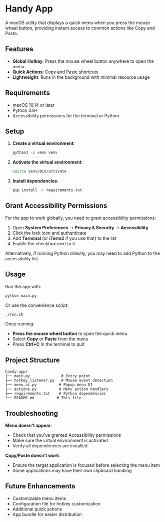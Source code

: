 # Handy App

A macOS utility that displays a quick menu when you press the mouse wheel button, providing instant access to common actions like Copy and Paste.

## Features

- **Global Hotkey**: Press the mouse wheel button anywhere to open the menu
- **Quick Actions**: Copy and Paste shortcuts
- **Lightweight**: Runs in the background with minimal resource usage

## Requirements

- macOS 10.14 or later
- Python 3.8+
- Accessibility permissions for the terminal or Python

## Setup

1. **Create a virtual environment**:
   ```bash
   python3 -m venv venv
   ```

2. **Activate the virtual environment**:
   ```bash
   source venv/bin/activate
   ```

3. **Install dependencies**:
   ```bash
   pip install -r requirements.txt
   ```

## Grant Accessibility Permissions

For the app to work globally, you need to grant accessibility permissions:

1. Open **System Preferences** → **Privacy & Security** → **Accessibility**
2. Click the lock icon and authenticate
3. Add **Terminal** (or **iTerm2** if you use that) to the list
4. Enable the checkbox next to it

Alternatively, if running Python directly, you may need to add Python to the accessibility list.

## Usage

Run the app with:

```bash
python main.py
```

Or use the convenience script:

```bash
./run.sh
```

Once running:
- **Press the mouse wheel button** to open the quick menu
- Select **Copy** or **Paste** from the menu
- Press **Ctrl+C** in the terminal to quit

## Project Structure

```
handy-app/
├── main.py              # Entry point
├── hotkey_listener.py   # Mouse event detection
├── menu_ui.py          # Popup menu UI
├── actions.py          # Menu action handlers
├── requirements.txt    # Python dependencies
└── README.md          # This file
```

## Troubleshooting

**Menu doesn't appear**:
- Check that you've granted Accessibility permissions
- Make sure the virtual environment is activated
- Verify all dependencies are installed

**Copy/Paste doesn't work**:
- Ensure the target application is focused before selecting the menu item
- Some applications may have their own clipboard handling

## Future Enhancements

- Customizable menu items
- Configuration file for hotkey customization
- Additional quick actions
- App bundle for easier distribution
